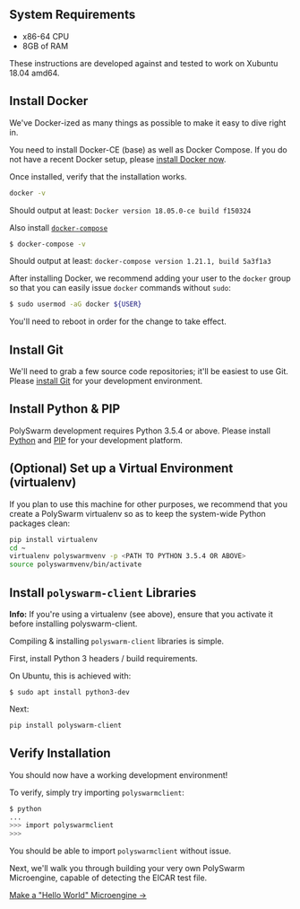 ## System Requirements

* x86-64 CPU
* 8GB of RAM

These instructions are developed against and tested to work on Xubuntu 18.04 amd64.

## Install Docker

We've Docker-ized as many things as possible to make it easy to dive right in.

You need to install Docker-CE (base) as well as Docker Compose. If you do not have a recent Docker setup, please [install Docker now](https://docs.docker.com/install/).

Once installed, verify that the installation works.

```bash
docker -v
```

Should output at least: `Docker version 18.05.0-ce build f150324`

Also install [`docker-compose`](https://docs.docker.com/compose/install/)

```bash
$ docker-compose -v
```

Should output at least: `docker-compose version 1.21.1, build 5a3f1a3`

After installing Docker, we recommend adding your user to the `docker` group so that you can easily issue `docker` commands without `sudo`:

```bash
$ sudo usermod -aG docker ${USER}
```

You'll need to reboot in order for the change to take effect.

## Install Git

We'll need to grab a few source code repositories; it'll be easiest to use Git. Please [install Git](https://git-scm.com/book/en/v2/Getting-Started-Installing-Git) for your development environment.

## Install Python & PIP

PolySwarm development requires Python 3.5.4 or above. Please install [Python](https://www.python.org/downloads/) and [PIP](https://pip.pypa.io/en/stable/installing/) for your development platform.

## (Optional) Set up a Virtual Environment (virtualenv)

If you plan to use this machine for other purposes, we recommend that you create a PolySwarm virtualenv so as to keep the system-wide Python packages clean:

```bash
pip install virtualenv
cd ~
virtualenv polyswarmvenv -p <PATH TO PYTHON 3.5.4 OR ABOVE>
source polyswarmvenv/bin/activate
```

## Install `polyswarm-client` Libraries

<div class="m-flag">
  <p>
    <strong>Info:</strong>
    If you're using a virtualenv (see above), ensure that you activate it before installing polyswarm-client.
  </p>
</div>

Compiling & installing `polyswarm-client` libraries is simple.

First, install Python 3 headers / build requirements.

On Ubuntu, this is achieved with:

    $ sudo apt install python3-dev
    

Next:

```bash
pip install polyswarm-client
```

## Verify Installation

You should now have a working development environment!

To verify, simply try importing `polyswarmclient`:

```bash
$ python
...
>>> import polyswarmclient
>>>
```

You should be able to import `polyswarmclient` without issue.

Next, we'll walk you through building your very own PolySwarm Microengine, capable of detecting the EICAR test file.

[Make a "Hello World" Microengine →](/microengines-scratch-to-eicar/)
